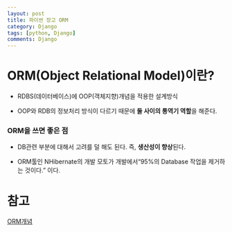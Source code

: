 ```yaml
---
layout: post
title: 파이썬 장고 ORM
category: Django
tags: [python, Django]
comments: Django
---
```


# ORM(Object Relational Model)이란?

- RDBS(데이터베이스)에 OOP(객체지향)개념을 적용한 설계방식

- OOP와 RDB의 정보처리 방식이 다르기 때문에 **둘 사이의 통역기 역할**을 해준다.

### ORM을 쓰면 좋은 점

- DB관련 부분에 대해서 고려를 덜 해도 된다. 즉, **생산성이 향상**된다.

- ORM툴인 NHibernate의 개발 모토가 개발에서“95%의 Database 작업을 제거하는 것이다.” 이다.

# 참고

[ORM개념](https://velog.io/@dion/ORM%EC%9D%B4-%EB%AC%B4%EC%97%87%EC%9D%B8%EC%A7%80-%EC%95%8C%EC%95%84%EB%B3%B4%EC%9E%90)
